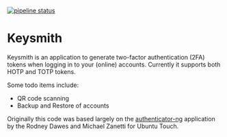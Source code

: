 <!--
  - SPDX-License-Identifier: CC0-1.0
  - SPDX-FileCopyrightText: 2019 Bhushan Shah <bshah@kde.org>
  - SPDX-FileCopyrightText: 2019-2020 Johan Ouwerkerk <jm.ouwerkerk@gmail.com>
 -->
[![pipeline status](https://invent.kde.org/bshah/keysmith/badges/master/pipeline.svg)](https://invent.kde.org/bshah/keysmith/commits/master)

# Keysmith
Keysmith is an application to generate two-factor authentication (2FA) tokens when logging in to your (online) accounts. Currently it supports both HOTP and TOTP tokens.

Some todo items include:

 - QR code scanning
 - Backup and Restore of accounts

Originally this code was based largely on the [authenticator-ng](https://github.com/dobey/authenticator-ng) application by the Rodney Dawes and Michael Zanetti for Ubuntu Touch.
